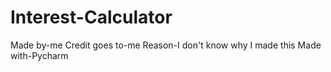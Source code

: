 # Interest-Calculator
Made by-me
Credit goes to-me
Reason-I don't know why I made this
Made with-Pycharm
